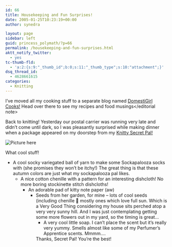```yaml
---
id: 66
title: Housekeeping and Fun Surprises!
date: 2005-01-25T10:23:19+00:00
author: synedra

layout: page
sidebar: left
guid: princess_polymath/?p=66
permalink: /housekeeping-and-fun-surprises.html
aktt_notify_twitter:
  - yes
tc-thumb-fld:
  - 'a:2:{s:9:"_thumb_id";b:0;s:11:"_thumb_type";s:10:"attachment";}'
dsq_thread_id:
  - 4628661615
categories:
  - Knitting
---
```

<editorial note>I&#8217;ve moved all my cooking stuff to a separate blog named [DomestiGirl Cooks!](http://cook.domestigirl.com) Head over there to see my recipes and food musings</editorial note>
  
Back to knitting! Yesterday our postal carrier was running very late and didn&#8217;t come until dark, so I was pleasantly surprised while making dinner when a package appeared on my doorstep from my [Knitty Secret Pal!](http://www.knittyboard.com/viewtopic.php?t=2061&start=345)
  
![Picture here](http://www.perlgoddess.com/blog/images/secretpal.jpg)
  
What cool stuff!

  * A cool socky variegated ball of yarn to make some Sockapalooza socks with (she promises they won&#8217;t be itchy!) The great thing is that these autumn colors are just what my sockapalooza pal likes. 
      * A nice cotton chenille with a pattern for an interesting dishcloth! No more boring stockinette stitch dishcloths! 
          * An adorable pad of kitty note paper (aw) 
              * Seeds from her garden, for mine &#8211; lots of cool seeds (including chenille 🙂 mostly ones which love full sun. Which is a Very Good Thing considering my house sits perched atop a very very sunny hill. And I was just contemplating getting some more flowers out in my yard, so the timing is great&#8230; 
                  * A very cool little soap. I can&#8217;t place the scent but it&#8217;s really very yummy. Smells almost like some of my Perfumer&#8217;s Apprentice scents. Mmmm&#8230;. </ul> 
                    Thanks, Secret Pal! You&#8217;re the best!